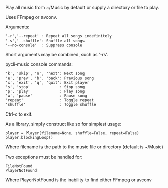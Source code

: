 Play all music from ~/Music by default or supply a directory or file to play.

Uses FFmpeg or avconv.

Arguments:

    '-r','--repeat' : Repeat all songs indefinitely
    '-s','--shuffle': Shuffle all songs
    '--no-console'  : Suppress console
    
Short arguments may be combined, such as '-rs'.

pycli-music console commands:

    'k', 'skip', 'n', 'next': Next song
    'e', 'prev', 'b', 'back': Previous song
    'x', 'exit', 'q', 'quit': Exit player
    's', 'stop'             : Stop song
    'p', 'play'             : Play song
    'w', 'pause'            : Pause song
    'repeat'                : Toggle repeat
    'shuffle'               : Toggle shuffle

Ctrl-c to exit.

As a library, simply construct like so for simplest usage:

    player = Player(filename=None, shuffle=False, repeat=False)
    player.blockingLoop()

Where filename is the path to the music file or directory (default is ~/Music)

Two exceptions must be handled for:

    FileNotFound
    PlayerNotFound

Where PlayerNotFound is the inability to find either FFmpeg or avconv
